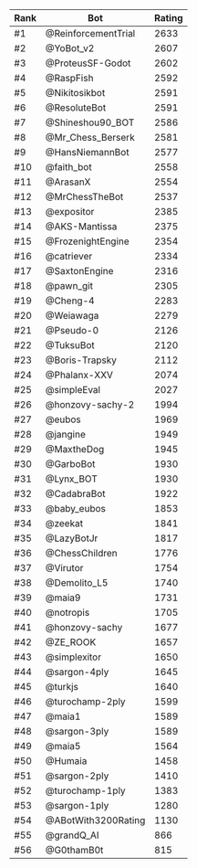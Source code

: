Rank|Bot|Rating
---|---|---
#1|@ReinforcementTrial|2633
#2|@YoBot_v2|2607
#3|@ProteusSF-Godot|2602
#4|@RaspFish|2592
#5|@Nikitosikbot|2591
#6|@ResoluteBot|2591
#7|@Shineshou90_BOT|2586
#8|@Mr_Chess_Berserk|2581
#9|@HansNiemannBot|2577
#10|@faith_bot|2558
#11|@ArasanX|2554
#12|@MrChessTheBot|2537
#13|@expositor|2385
#14|@AKS-Mantissa|2375
#15|@FrozenightEngine|2354
#16|@catriever|2334
#17|@SaxtonEngine|2316
#18|@pawn_git|2305
#19|@Cheng-4|2283
#20|@Weiawaga|2279
#21|@Pseudo-0|2126
#22|@TuksuBot|2120
#23|@Boris-Trapsky|2112
#24|@Phalanx-XXV|2074
#25|@simpleEval|2027
#26|@honzovy-sachy-2|1994
#27|@eubos|1969
#28|@jangine|1949
#29|@MaxtheDog|1945
#30|@GarboBot|1930
#31|@Lynx_BOT|1930
#32|@CadabraBot|1922
#33|@baby_eubos|1853
#34|@zeekat|1841
#35|@LazyBotJr|1817
#36|@ChessChildren|1776
#37|@Virutor|1754
#38|@Demolito_L5|1740
#39|@maia9|1731
#40|@notropis|1705
#41|@honzovy-sachy|1677
#42|@ZE_ROOK|1657
#43|@simplexitor|1650
#44|@sargon-4ply|1645
#45|@turkjs|1640
#46|@turochamp-2ply|1599
#47|@maia1|1589
#48|@sargon-3ply|1589
#49|@maia5|1564
#50|@Humaia|1458
#51|@sargon-2ply|1410
#52|@turochamp-1ply|1383
#53|@sargon-1ply|1280
#54|@ABotWith3200Rating|1130
#55|@grandQ_AI|866
#56|@G0thamB0t|815
